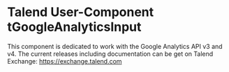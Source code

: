 # Talend User-Component tGoogleAnalyticsInput
This component is dedicated to work with the Google Analytics API v3 and v4.
The current releases including documentation can be get on Talend Exchange:
https://exchange.talend.com

